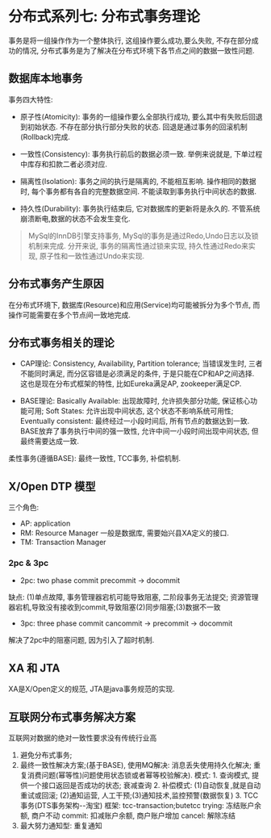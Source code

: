 # 分布式系列七: 分布式事务理论

事务是将一组操作作为一个整体执行, 这组操作要么成功,要么失败, 不存在部分成功的情况, 分布式事务是为了解决在分布式环境下各节点之间的数据一致性问题. 

## 数据库本地事务

事务四大特性:

* 原子性(Atomicity): 事务的一组操作要么全部执行成功, 要么其中有失败后回退到初始状态. 不存在部分执行部分失败的状态. 回退是通过事务的回滚机制(Rollback)完成.

* 一致性(Consistency): 事务执行前后的数据必须一致. 举例来说就是, 下单过程中库存和扣款二者必须对应. 

* 隔离性(Isolation): 事务之间的执行是隔离的, 不能相互影响. 操作相同的数据时, 每个事务都有各自的完整数据空间. 不能读取到事务执行中间状态的数据. 

* 持久性(Durability): 事务执行结束后, 它对数据库的更新将是永久的. 不管系统崩溃断电,数据的状态不会发生变化. 


> MySql的InnDB引擎支持事务, MySql的事务是通过Redo,Undo日志以及锁机制来完成. 分开来说, 事务的隔离性通过锁来实现, 持久性通过Redo来实现, 原子性和一致性通过Undo来实现.

## 分布式事务产生原因

在分布式环境下, 数据库(Resource)和应用(Service)均可能被拆分为多个节点, 而操作可能需要在多个节点间一致地完成.

## 分布式事务相关的理论

* CAP理论: Consistency, Availability, Partition tolerance; 当错误发生时, 三者不能同时满足, 而分区容错是必须满足的条件, 于是只能在CP和AP之间选择. 这也是现在分布式框架的特性, 比如Eureka满足AP, zookeeper满足CP. 

* BASE理论: Basically Available: 出现故障时, 允许损失部分功能, 保证核心功能可用; Soft States: 允许出现中间状态, 这个状态不影响系统可用性;  Eventually consistent: 最终经过一小段时间后, 所有节点的数据达到一致. BASE放弃了事务执行中间的强一致性, 允许中间一小段时间出现中间状态, 但最终需要达成一致. 

柔性事务(遵循BASE): 最终一致性, TCC事务, 补偿机制.

## X/Open DTP 模型

三个角色:

* AP: application
* RM: Resource Manager 一般是数据库, 需要始兴县XA定义的接口. 
* TM: Transaction Manager 

### 2pc & 3pc

* 2pc: two phase commit  precommit -> docommit

缺点: (1)单点故障, 事务管理器宕机可能导致阻塞, 二阶段事务无法提交; 资源管理器宕机,导致没有接收到commit,导致阻塞(2)同步阻塞;(3)数据不一致

* 3pc: three phase commit  cancommit -> precommit -> docommit

解决了2pc中的阻塞问题, 因为引入了超时机制. 

## XA 和 JTA

XA是X/Open定义的规范, JTA是java事务规范的实现.

## 互联网分布式事务解决方案

互联网对数据的绝对一致性要求没有传统行业高

1. 避免分布式事务; 
2. 最终一致性解决方案;(基于BASE), 
    使用MQ解决:
        消息丢失使用持久化解决; 
        重复消费问题(幂等性)问题使用状态锁或者幂等校验解决).
    模式: 
        1. 查询模式, 提供一个接口返回是否成功的状态; 衰减查询
        2. 补偿模式: (1)自动恢复,就是自动重试或回滚; (2)通知运营, 人工干预;(3)通知技术,监控预警(数据恢复)
        3. TCC事务(DTS事务架构--淘宝) 框架: tcc-transaction;butetcc
            trying: 冻结账户余额, 商户不动
            commit: 扣减账户余额, 商户账户增加
            cancel: 解除冻结
3. 最大努力通知型: 重复通知


